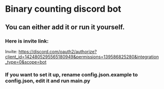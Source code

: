 # Binary counting discord bot
## You can either add it or run it yourself.
### Here is invite link:
Invite: https://discord.com/oauth2/authorize?client_id=1424805295565180949&permissions=139586825280&integration_type=0&scope=bot

### If you want to set it up, rename config.json.example to config.json, edit it and run main.py